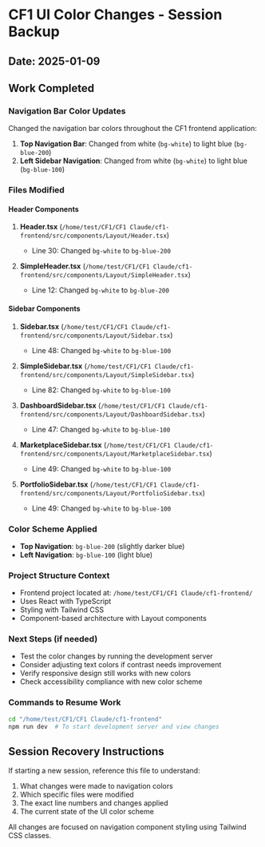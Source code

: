 # CF1 UI Color Changes - Session Backup

## Date: 2025-01-09

## Work Completed

### Navigation Bar Color Updates
Changed the navigation bar colors throughout the CF1 frontend application:

1. **Top Navigation Bar**: Changed from white (`bg-white`) to light blue (`bg-blue-200`)
2. **Left Sidebar Navigation**: Changed from white (`bg-white`) to light blue (`bg-blue-100`)

### Files Modified

#### Header Components
1. **Header.tsx** (`/home/test/CF1/CF1 Claude/cf1-frontend/src/components/Layout/Header.tsx`)
   - Line 30: Changed `bg-white` to `bg-blue-200`

2. **SimpleHeader.tsx** (`/home/test/CF1/CF1 Claude/cf1-frontend/src/components/Layout/SimpleHeader.tsx`)
   - Line 12: Changed `bg-white` to `bg-blue-200`

#### Sidebar Components
1. **Sidebar.tsx** (`/home/test/CF1/CF1 Claude/cf1-frontend/src/components/Layout/Sidebar.tsx`)
   - Line 48: Changed `bg-white` to `bg-blue-100`

2. **SimpleSidebar.tsx** (`/home/test/CF1/CF1 Claude/cf1-frontend/src/components/Layout/SimpleSidebar.tsx`)
   - Line 82: Changed `bg-white` to `bg-blue-100`

3. **DashboardSidebar.tsx** (`/home/test/CF1/CF1 Claude/cf1-frontend/src/components/Layout/DashboardSidebar.tsx`)
   - Line 47: Changed `bg-white` to `bg-blue-100`

4. **MarketplaceSidebar.tsx** (`/home/test/CF1/CF1 Claude/cf1-frontend/src/components/Layout/MarketplaceSidebar.tsx`)
   - Line 49: Changed `bg-white` to `bg-blue-100`

5. **PortfolioSidebar.tsx** (`/home/test/CF1/CF1 Claude/cf1-frontend/src/components/Layout/PortfolioSidebar.tsx`)
   - Line 49: Changed `bg-white` to `bg-blue-100`

### Color Scheme Applied
- **Top Navigation**: `bg-blue-200` (slightly darker blue)
- **Left Navigation**: `bg-blue-100` (light blue)

### Project Structure Context
- Frontend project located at: `/home/test/CF1/CF1 Claude/cf1-frontend/`
- Uses React with TypeScript
- Styling with Tailwind CSS
- Component-based architecture with Layout components

### Next Steps (if needed)
- Test the color changes by running the development server
- Consider adjusting text colors if contrast needs improvement
- Verify responsive design still works with new colors
- Check accessibility compliance with new color scheme

### Commands to Resume Work
```bash
cd "/home/test/CF1/CF1 Claude/cf1-frontend"
npm run dev  # To start development server and view changes
```

## Session Recovery Instructions
If starting a new session, reference this file to understand:
1. What changes were made to navigation colors
2. Which specific files were modified
3. The exact line numbers and changes applied
4. The current state of the UI color scheme

All changes are focused on navigation component styling using Tailwind CSS classes.